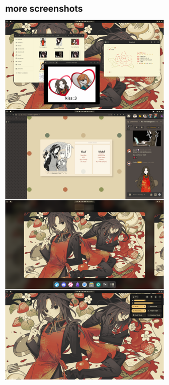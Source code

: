 # more screenshots
![gradience gtk theme + terminal fetch](https://raw.githubusercontent.com/ronindoll/paperflowers/main/.github/assets/screenshot-2.png)
![firefox and discord](https://raw.githubusercontent.com/ronindoll/paperflowers/main/.github/assets/screenshot-3.png)
![overview](https://raw.githubusercontent.com/ronindoll/paperflowers/main/.github/assets/screenshot-4.png)
![empty desktop](https://raw.githubusercontent.com/ronindoll/paperflowers/main/.github/assets/screenshot-1.png)